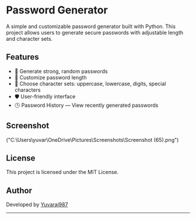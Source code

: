 # Password Generator

A simple and customizable password generator built with Python. This project allows users to generate secure passwords with adjustable length and character sets.

## Features

- 🔐 Generate strong, random passwords
- 🔢 Customize password length
- 🔡 Choose character sets: uppercase, lowercase, digits, special characters
- 🛡️ User-friendly interface
- 🕒 Password History — View recently generated passwords

## Screenshot

("C:\Users\yuvar\OneDrive\Pictures\Screenshots\Screenshot (65).png")

## License

This project is licensed under the MIT License.

## Author

Developed by [Yuvaraj987](https://github.com/Yuvaraj987)

---
